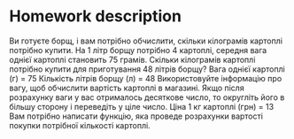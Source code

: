 # **Homework description**

Ви готуєте борщ, і вам потрібно обчислити, скільки кілограмів картоплі потрібно купити.
На 1 літр борщу потрібно 4 картоплі, середня вага однієї картоплі становить 75 грамів.
Скільки кілограмів картоплі потрібно купити для приготування 48 літрів борщу?
Вага однієї картоплі (г) = 75
Кількість літрів борщу (л) = 48
Використовуйте інформацію про вагу, щоб обчислити вартість картоплі в магазині. Якщо після розрахунку ваги у вас отрималось десяткове число, то округліть його в більшу сторону і переведіть у ціле число.
Ціна 1 кг картоплі (грн) = 13
Вам потрібно написати функцію, яка проведе розрахунки вартості покупки потрібної кількості картоплі.